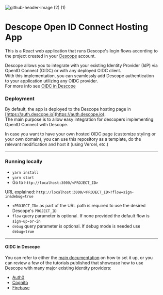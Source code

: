 ![github-header-image (2) (1)](https://github.com/descope/.github/assets/32936811/d904d37e-e3fa-4331-9f10-2880bb708f64)

# Descope Open ID Connect Hosting App

This is a React web application that runs Descope's login flows according to the project created in your [Descope](https://app.descope.com) account.

Descope allows you to integrate with your existing Identity Provider (IdP) via OpenID Connect (OIDC) or with any deployed OIDC client.  
With this implementation, you can seamlessly add Descope authentication to your application utilizing any OIDC provider.  
For more info see [OIDC in Descope](#oidc-in-descope)

### Deployment

By default, the app is deployed to the Descope hosting page in [https://auth.descope.io](https://auth.descope.io).  
The main purpose is to allow easy integration for descopers implementing OpenID Connect with Descope.

In case you want to have your own hosted OIDC page (customize styling or your own domain), you can use this repository as a template, do the relevant modification and host it (using Vercel, etc.)

---

### Running locally

-   `yarn install`
-   `yarn start`
-   Go to `http://localhost:3000/<PROJECT_ID>`

URL explained: `http://localhost:3000/<PROJECT_ID>?flow=sign-in&debug=true`

-   `<PROJECT_ID>` as part of the URL path is required to use the desired Descope's `PROJECT_ID`
-   `flow` query parameter is optional. If none provided the default flow is `sign-up-or-in`
-   `debug` query parameter is optional. If debug mode is needed use `debug=true`

---

#### OIDC in Descope

You can refer to either the [main documentation](https://docs.descope.com/customize/auth/oidc) on how to set it up, or you can review a few of the tutorials published that showcase how to use Descope with many major existing identity providers:

-   [Auth0](https://docs.descope.com/knowledgebase/sso/auth0oidc)
-   [Cognito](https://docs.descope.com/knowledgebase/sso/cognitooidc)
-   [Firebase](https://www.descope.com/blog/post/passkeys-firebase-oidc)
